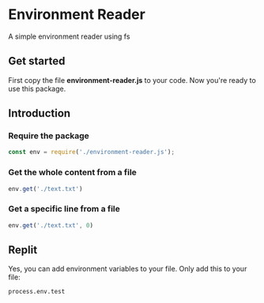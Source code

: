 # Environment Reader
A simple environment reader using fs

## Get started
First copy the file __environment-reader.js__ to your code. Now you're ready to use this package.

## Introduction
### Require the package
```js
const env = require('./environment-reader.js');
```

### Get the whole content from a file
```js
env.get('./text.txt')
```

### Get a specific line from a file
```js
env.get('./text.txt', 0)
```

## Replit
Yes, you can add environment variables to your file. Only add this to your file:
```
process.env.test
```

## 
